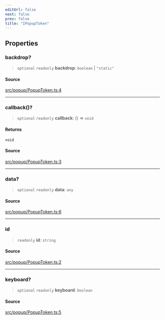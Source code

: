 ```yaml
---
editUrl: false
next: false
prev: false
title: "IPopupToken"
---
```


## Properties

### backdrop?

> `optional` `readonly` **backdrop**: `boolean` \| `"static"`

#### Source

[src/popup/PopupToken.ts:4](https://github.com/relishinc/dill-pixel/blob/c79d8e8552aaa0f13a29535c819ae67d025b4669/src/popup/PopupToken.ts#L4)

***

### callback()?

> `optional` `readonly` **callback**: () => `void`

#### Returns

`void`

#### Source

[src/popup/PopupToken.ts:3](https://github.com/relishinc/dill-pixel/blob/c79d8e8552aaa0f13a29535c819ae67d025b4669/src/popup/PopupToken.ts#L3)

***

### data?

> `optional` `readonly` **data**: `any`

#### Source

[src/popup/PopupToken.ts:6](https://github.com/relishinc/dill-pixel/blob/c79d8e8552aaa0f13a29535c819ae67d025b4669/src/popup/PopupToken.ts#L6)

***

### id

> `readonly` **id**: `string`

#### Source

[src/popup/PopupToken.ts:2](https://github.com/relishinc/dill-pixel/blob/c79d8e8552aaa0f13a29535c819ae67d025b4669/src/popup/PopupToken.ts#L2)

***

### keyboard?

> `optional` `readonly` **keyboard**: `boolean`

#### Source

[src/popup/PopupToken.ts:5](https://github.com/relishinc/dill-pixel/blob/c79d8e8552aaa0f13a29535c819ae67d025b4669/src/popup/PopupToken.ts#L5)

